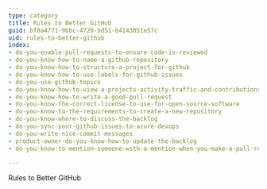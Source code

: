 ```yaml
---
type: category
title: Rules to Better GitHub
guid: bf0a4771-9bbc-4720-bd51-64143051e57c
uid: rules-to-better-github
index:
- do-you-enable-pull-requests-to-ensure-code-is-reviewed
- do-you-know-how-to-name-a-github-repository
- do-you-know-how-to-structure-a-project-for-github
- do-you-know-how-to-use-labels-for-github-issues
- do-you-use-github-topics
- do-you-know-how-to-view-a-projects-activity-traffic-and-contributions
- do-you-know-how-to-write-a-good-pull-request
- do-you-know-the-correct-license-to-use-for-open-source-software
- do-you-know-to-the-requirements-to-create-a-new-repository
- do-you-know-where-to-discuss-the-backlog
- do-you-sync-your-github-issues-to-azure-devops
- do-you-write-nice-commit-messages
- product-owner-do-you-know-how-to-update-the-backlog
- do-you-know-to-mention-someone-with-a-mention-when-you-make-a-pull-request-or-comment-on-github

---
```

Rules to Better GitHub

